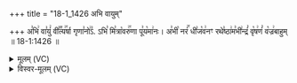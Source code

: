 +++
title = "18-1_1426 अभि वायुम्"

+++
अ꣣भि꣢ वा꣣युं꣢ वी꣣꣬त्य꣢꣯र्षा गृणा꣣नो꣢꣣ऽ. ऽभि꣣ मि꣣त्रा꣡वरु꣢꣯णा पू꣣य꣡मा꣢नः। अ꣣भी꣡ नरं꣢꣯ धी꣣ज꣡व꣢नꣳ रथे꣣ष्ठा꣢म꣣भी꣢न्द्रं꣣ वृ꣡ष꣢णं꣣ व꣡ज्र꣢बाहुम् ॥ 18-1:1426 ॥

<details><summary>मूलम् (VC)</summary>

अ꣣भि꣢ वा꣣युं꣢ वी꣣꣬त्य꣢꣯र्षा गृणा꣣नो꣢३꣱ऽभि꣢ मि꣣त्रा꣡वरु꣢꣯णा पू꣣य꣡मा꣢नः । अ꣣भि꣡ न꣢꣯रं धी꣣ज꣡व꣢नꣳ रथे꣣ष्ठा꣢म꣣भी꣢न्द्रं꣣ वृ꣡ष꣢णं꣣ व꣡ज्र꣢बाहुम् ॥१४२६॥
</details>

<details><summary>विस्वर-मूलम् (VC)</summary>

अभि वायुं वीत्यर्षा गृणानो३ऽभि मित्रावरुणा पूयमानः । अभि नरं धीजवनꣳ रथेष्ठामभीन्द्रं वृषणं वज्रबाहुम् ॥१४२६॥
</details>